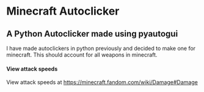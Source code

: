 # Minecraft Autoclicker
## A Python Autoclicker made using pyautogui
I have made autoclickers in python previously and decided to make one for minecraft. 
This should account for all weapons in minecraft.

#### View attack speeds
View attack speeds at https://minecraft.fandom.com/wiki/Damage#Damage